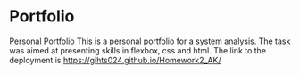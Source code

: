 # Portfolio
Personal Portfolio
This is a personal portfolio for a system analysis.
The task was aimed at presenting skills in flexbox, css and html.
The link to the deployment is https://gihts024.github.io/Homework2_AK/

